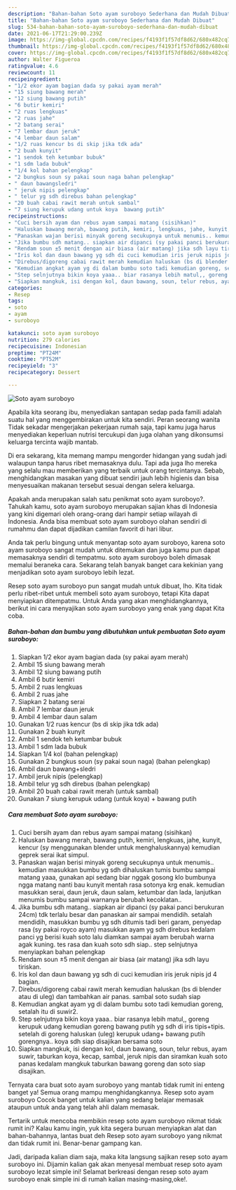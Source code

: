```yaml
---
description: "Bahan-bahan Soto ayam suroboyo Sederhana dan Mudah Dibuat"
title: "Bahan-bahan Soto ayam suroboyo Sederhana dan Mudah Dibuat"
slug: 534-bahan-bahan-soto-ayam-suroboyo-sederhana-dan-mudah-dibuat
date: 2021-06-17T21:29:00.239Z
image: https://img-global.cpcdn.com/recipes/f4193f1f57df8d62/680x482cq70/soto-ayam-suroboyo-foto-resep-utama.jpg
thumbnail: https://img-global.cpcdn.com/recipes/f4193f1f57df8d62/680x482cq70/soto-ayam-suroboyo-foto-resep-utama.jpg
cover: https://img-global.cpcdn.com/recipes/f4193f1f57df8d62/680x482cq70/soto-ayam-suroboyo-foto-resep-utama.jpg
author: Walter Figueroa
ratingvalue: 4.6
reviewcount: 11
recipeingredient:
- "1/2 ekor ayam bagian dada sy pakai ayam merah"
- "15 siung bawang merah"
- "12 siung bawang putih"
- "6 butir kemiri"
- "2 ruas lengkuas"
- "2 ruas jahe"
- "2 batang serai"
- "7 lembar daun jeruk"
- "4 lembar daun salam"
- "1/2 ruas kencur bs di skip jika tdk ada"
- "2 buah kunyit"
- "1 sendok teh ketumbar bubuk"
- "1 sdm lada bubuk"
- "1/4 kol bahan pelengkap"
- "2 bungkus soun sy pakai soun naga bahan pelengkap"
- " daun bawangsledri"
- " jeruk nipis pelengkap"
- " telur yg sdh direbus bahan pelengkap"
- "20 buah cabai rawit merah untuk sambal"
- "7 siung kerupuk udang untuk koya  bawang putih"
recipeinstructions:
- "Cuci bersih ayam dan rebus ayam sampai matang (sisihkan)"
- "Haluskan bawang merah, bawang putih, kemiri, lengkuas, jahe, kunyit, kencur (sy menggunakan blender untuk menghaluskannya) kemudian geprek serai ikat simpul."
- "Panaskan wajan berisi minyak goreng secukupnya untuk menumis.. kemudian masukkan bumbu yg sdh dihaluskan tumis bumbu sampai matang yaaa, gunakan api sedang biar nggak gosong klo bumbunya ngga matang nanti bau kunyit mentah rasa sotonya krg enak. kemudian masukkan serai, daun jeruk, daun salam, ketumbar dan lada, lanjutkan menumis bumbu sampai warnanya berubah kecoklatan.."
- "Jika bumbu sdh matang.. siapkan air dipanci (sy pakai panci berukuran 24cm) tdk terlalu besar dan panaskan air sampai mendidih. setalah mendidih, masukkan bumbu yg sdh ditumis tadi beri garam, penyedap rasa (sy pakai royco ayam) masukkan ayam yg sdh direbus kedalam panci yg berisi kuah soto lalu diamkan sampai ayam berubah warna agak kuning. tes rasa dan kuah soto sdh siap.. step selnjutnya menyiapkan bahan pelengkap"
- "Rendam soun ±5 menit dengan air biasa (air matang) jika sdh layu tiriskan."
- "Iris kol dan daun bawang yg sdh di cuci kemudian iris jeruk nipis jd 4 bagian."
- "Direbus/digoreng cabai rawit merah kemudian haluskan (bs di blender atau di uleg) dan tambahkan air panas. sambal soto sudah siap"
- "Kemudian angkat ayam yg di dalam bumbu soto tadi kemudian goreng, setalah itu di suwir2."
- "Step selnjutnya bikin koya yaaa.. biar rasanya lebih matul,, goreng kerupuk udang kemudian goreng bawang putih yg sdh di iris tipis+tipis. setelah di goreng haluskan (uleg) kerupuk udang+ bawang putih gorengnya.. koya sdh siap disajikan bersama soto"
- "Siapkan mangkuk, isi dengan kol, daun bawang, soun, telur rebus, ayam suwir, taburkan koya, kecap, sambal, jeruk nipis dan siramkan kuah soto panas kedalam mangkuk taburkan bawang goreng dan soto siap disajikan."
categories:
- Resep
tags:
- soto
- ayam
- suroboyo

katakunci: soto ayam suroboyo 
nutrition: 279 calories
recipecuisine: Indonesian
preptime: "PT24M"
cooktime: "PT52M"
recipeyield: "3"
recipecategory: Dessert

---
```



![Soto ayam suroboyo](https://img-global.cpcdn.com/recipes/f4193f1f57df8d62/680x482cq70/soto-ayam-suroboyo-foto-resep-utama.jpg)

Apabila kita seorang ibu, menyediakan santapan sedap pada famili adalah suatu hal yang menggembirakan untuk kita sendiri. Peran seorang  wanita Tidak sekadar mengerjakan pekerjaan rumah saja, tapi kamu juga harus menyediakan keperluan nutrisi tercukupi dan juga olahan yang dikonsumsi keluarga tercinta wajib mantab.

Di era  sekarang, kita memang mampu mengorder hidangan yang sudah jadi walaupun tanpa harus ribet memasaknya dulu. Tapi ada juga lho mereka yang selalu mau memberikan yang terbaik untuk orang tercintanya. Sebab, menghidangkan masakan yang dibuat sendiri jauh lebih higienis dan bisa menyesuaikan makanan tersebut sesuai dengan selera keluarga. 



Apakah anda merupakan salah satu penikmat soto ayam suroboyo?. Tahukah kamu, soto ayam suroboyo merupakan sajian khas di Indonesia yang kini digemari oleh orang-orang dari hampir setiap wilayah di Indonesia. Anda bisa membuat soto ayam suroboyo olahan sendiri di rumahmu dan dapat dijadikan camilan favorit di hari libur.

Anda tak perlu bingung untuk menyantap soto ayam suroboyo, karena soto ayam suroboyo sangat mudah untuk ditemukan dan juga kamu pun dapat memasaknya sendiri di tempatmu. soto ayam suroboyo boleh dimasak memalui beraneka cara. Sekarang telah banyak banget cara kekinian yang menjadikan soto ayam suroboyo lebih lezat.

Resep soto ayam suroboyo pun sangat mudah untuk dibuat, lho. Kita tidak perlu ribet-ribet untuk membeli soto ayam suroboyo, tetapi Kita dapat menyiapkan ditempatmu. Untuk Anda yang akan menghidangkannya, berikut ini cara menyajikan soto ayam suroboyo yang enak yang dapat Kita coba.

<!--inarticleads1-->

##### Bahan-bahan dan bumbu yang dibutuhkan untuk pembuatan Soto ayam suroboyo:

1. Siapkan 1/2 ekor ayam bagian dada (sy pakai ayam merah)
1. Ambil 15 siung bawang merah
1. Ambil 12 siung bawang putih
1. Ambil 6 butir kemiri
1. Ambil 2 ruas lengkuas
1. Ambil 2 ruas jahe
1. Siapkan 2 batang serai
1. Ambil 7 lembar daun jeruk
1. Ambil 4 lembar daun salam
1. Gunakan 1/2 ruas kencur (bs di skip jika tdk ada)
1. Gunakan 2 buah kunyit
1. Ambil 1 sendok teh ketumbar bubuk
1. Ambil 1 sdm lada bubuk
1. Siapkan 1/4 kol (bahan pelengkap)
1. Gunakan 2 bungkus soun (sy pakai soun naga) (bahan pelengkap)
1. Ambil  daun bawang+sledri
1. Ambil  jeruk nipis (pelengkap)
1. Ambil  telur yg sdh direbus (bahan pelengkap)
1. Ambil 20 buah cabai rawit merah (untuk sambal)
1. Gunakan 7 siung kerupuk udang (untuk koya) + bawang putih




<!--inarticleads2-->

##### Cara membuat Soto ayam suroboyo:

1. Cuci bersih ayam dan rebus ayam sampai matang (sisihkan)
1. Haluskan bawang merah, bawang putih, kemiri, lengkuas, jahe, kunyit, kencur (sy menggunakan blender untuk menghaluskannya) kemudian geprek serai ikat simpul.
1. Panaskan wajan berisi minyak goreng secukupnya untuk menumis.. kemudian masukkan bumbu yg sdh dihaluskan tumis bumbu sampai matang yaaa, gunakan api sedang biar nggak gosong klo bumbunya ngga matang nanti bau kunyit mentah rasa sotonya krg enak. kemudian masukkan serai, daun jeruk, daun salam, ketumbar dan lada, lanjutkan menumis bumbu sampai warnanya berubah kecoklatan..
1. Jika bumbu sdh matang.. siapkan air dipanci (sy pakai panci berukuran 24cm) tdk terlalu besar dan panaskan air sampai mendidih. setalah mendidih, masukkan bumbu yg sdh ditumis tadi beri garam, penyedap rasa (sy pakai royco ayam) masukkan ayam yg sdh direbus kedalam panci yg berisi kuah soto lalu diamkan sampai ayam berubah warna agak kuning. tes rasa dan kuah soto sdh siap.. step selnjutnya menyiapkan bahan pelengkap
1. Rendam soun ±5 menit dengan air biasa (air matang) jika sdh layu tiriskan.
1. Iris kol dan daun bawang yg sdh di cuci kemudian iris jeruk nipis jd 4 bagian.
1. Direbus/digoreng cabai rawit merah kemudian haluskan (bs di blender atau di uleg) dan tambahkan air panas. sambal soto sudah siap
1. Kemudian angkat ayam yg di dalam bumbu soto tadi kemudian goreng, setalah itu di suwir2.
1. Step selnjutnya bikin koya yaaa.. biar rasanya lebih matul,, goreng kerupuk udang kemudian goreng bawang putih yg sdh di iris tipis+tipis. setelah di goreng haluskan (uleg) kerupuk udang+ bawang putih gorengnya.. koya sdh siap disajikan bersama soto
1. Siapkan mangkuk, isi dengan kol, daun bawang, soun, telur rebus, ayam suwir, taburkan koya, kecap, sambal, jeruk nipis dan siramkan kuah soto panas kedalam mangkuk taburkan bawang goreng dan soto siap disajikan.




Ternyata cara buat soto ayam suroboyo yang mantab tidak rumit ini enteng banget ya! Semua orang mampu menghidangkannya. Resep soto ayam suroboyo Cocok banget untuk kalian yang sedang belajar memasak ataupun untuk anda yang telah ahli dalam memasak.

Tertarik untuk mencoba membikin resep soto ayam suroboyo nikmat tidak rumit ini? Kalau kamu ingin, yuk kita segera buruan menyiapkan alat dan bahan-bahannya, lantas buat deh Resep soto ayam suroboyo yang nikmat dan tidak rumit ini. Benar-benar gampang kan. 

Jadi, daripada kalian diam saja, maka kita langsung sajikan resep soto ayam suroboyo ini. Dijamin kalian gak akan menyesal membuat resep soto ayam suroboyo lezat simple ini! Selamat berkreasi dengan resep soto ayam suroboyo enak simple ini di rumah kalian masing-masing,oke!.

